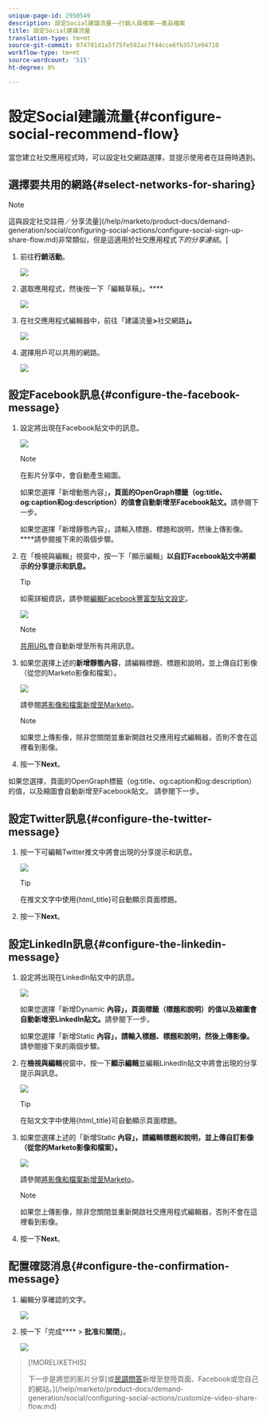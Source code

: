 ```yaml
---
unique-page-id: 2950549
description: 設定Social建議流量——行銷人員檔案——產品檔案
title: 設定Social建議流量
translation-type: tm+mt
source-git-commit: 074701d1a5f75fe592ac7f44cce6fb3571e94710
workflow-type: tm+mt
source-wordcount: '515'
ht-degree: 0%

---
```



# 設定Social建議流量{#configure-social-recommend-flow}

當您建立社交應用程式時，可以設定社交網路選擇，並提示使用者在註冊時遇到。

## 選擇要共用的網路{#select-networks-for-sharing}

>[!NOTE]
>
>這與設定社交註冊／分享流量](/help/marketo/product-docs/demand-generation/social/configuring-social-actions/configure-social-sign-up-share-flow.md)非常類似，但是這適用於社交應用程式&#x200B;_下的分享連結_。[

1. 前往&#x200B;**行銷活動**。

   ![](assets/login-marketing-activities-1.png)

1. 選取應用程式，然後按一下「編輯草稿」。****

   ![](assets/image2014-9-22-11-3a51-3a6.png)

1. 在社交應用程式編輯器中，前往「建議流量&#x200B;**>**&#x200B;社交網路&#x200B;**」。**

   ![](assets/recommendedflow.png)

1. 選擇用戶可以共用的網路。

   ![](assets/socialnetworkschoose.png)

## 設定Facebook訊息{#configure-the-facebook-message}

1. 設定將出現在Facebook貼文中的訊息。

   ![](assets/image2014-9-22-11-3a53-3a21.png)

   >[!NOTE]
   >
   >在影片分享中，會自動產生縮圖。

   如果您選擇「新增動態內容」**，頁面的OpenGraph標籤（og:title、og:caption和og:description）的值會自動新增至Facebook貼文。**&#x200B;請參閱下一步。

   如果您選擇「新增靜態內容」，請輸入標題、標題和說明，然後上傳影像。 ****&#x200B;請參閱接下來的兩個步驟。

1. 在「檢視與編輯」視窗中，按一下「顯示編輯」**以自訂Facebook貼文中將顯示的分享提示和訊息。**

   >[!TIP]
   >
   >如需詳細資訊，請參閱[編輯Facebook豐富型貼文設定](/help/marketo/product-docs/demand-generation/facebook/edit-facebook-rich-post-settings.md)。

   ![](assets/image2014-9-22-11-3a54-3a36.png)

   >[!NOTE]
   >
   >[共用URL](/help/marketo/product-docs/demand-generation/social/social-functions/choose-the-share-url-for-a-social-app.md)會自動新增至所有共用訊息。

1. 如果您選擇上述的&#x200B;**新增靜態內容**，請編輯標題、標題和說明，並上傳自訂影像（從您的Marketo影像和檔案）。

   ![](assets/image2014-9-22-11-3a55-3a14.png)

   請參閱[將影像和檔案新增至Marketo](/help/marketo/product-docs/demand-generation/images-and-files/add-images-and-files-to-marketo.md)。

   >[!NOTE]
   >
   >如果您上傳影像，除非您關閉並重新開啟社交應用程式編輯器，否則不會在這裡看到影像。

1. 按一下&#x200B;**Next**。

如果您選擇，頁面的OpenGraph標籤（og:title、og:caption和og:description）的值，以及縮圖會自動新增至Facebook貼文。 請參閱下一步。

## 設定Twitter訊息{#configure-the-twitter-message}

1. 按一下可編輯Twitter推文中將會出現的分享提示和訊息。

   ![](assets/image2014-9-22-12-3a2-3a40.png)

   >[!TIP]
   >
   >在推文文字中使用{html_title}可自動顯示頁面標題。

1. 按一下&#x200B;**Next**。

## 設定LinkedIn訊息{#configure-the-linkedin-message}

1. 設定將出現在LinkedIn貼文中的訊息。

   ![](assets/image2014-9-22-12-3a3-3a21.png)

   如果您選擇「新增Dynamic **內容」，頁面標籤（標題和說明）的值以及縮圖會自動新增至LinkedIn貼文。**&#x200B;請參閱下一步。

   如果您選擇「新增Static **內容」，請輸入標題、標題和說明，然後上傳影像。**&#x200B;請參閱接下來的兩個步驟。

1. 在&#x200B;**檢視與編輯**&#x200B;視窗中，按一下&#x200B;**顯示編輯**&#x200B;並編輯LinkedIn貼文中將會出現的分享提示與訊息。

   ![](assets/image2014-9-22-12-3a3-3a38.png)

   >[!TIP]
   >
   >在貼文文字中使用{html_title}可自動顯示頁面標題。

1. 如果您選擇上述的「新增Static **內容」，請編輯標題和說明，並上傳自訂影像（從您的Marketo影像和檔案）。**

   ![](assets/image2014-9-22-12-3a4-3a43.png)

   請參閱[將影像和檔案新增至Marketo](/help/marketo/product-docs/demand-generation/images-and-files/add-images-and-files-to-marketo.md)。

   >[!NOTE]
   >
   >如果您上傳影像，除非您關閉並重新開啟社交應用程式編輯器，否則不會在這裡看到影像。

1. 按一下&#x200B;**Next**。

## 配置確認消息{#configure-the-confirmation-message}

1. 編輯分享確認的文字。

   ![](assets/image2014-9-22-12-3a5-3a30.png)

1. 按一下「完成&#x200B;**** > **批准**&#x200B;和&#x200B;**關閉**」。

   ![](assets/image2014-9-22-12-3a5-3a45.png)

>[!MORELIKETHIS]
>
>下一步是將您的影片分享[或[民調問答](/help/marketo/product-docs/demand-generation/social/creating-a-poll/create-a-poll.md)新增至登陸頁面、Facebook或您自己的網站。](/help/marketo/product-docs/demand-generation/social/configuring-social-actions/customize-video-share-flow.md)

